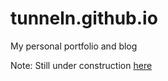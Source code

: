 # tunneln.github.io
My personal portfolio and blog


Note: Still under construction [here]([http://noelnegusse.com)
